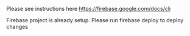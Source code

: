 Please see instructions here https://firebase.google.com/docs/cli

Firebase project is already setup. Please run firebase deploy to deploy changes

